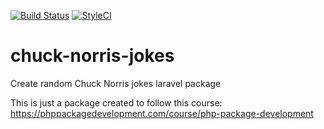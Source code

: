 [![Build Status](https://travis-ci.org/robertgarrigos/chuck-norris-jokes.svg?branch=master)](https://travis-ci.org/robertgarrigos/chuck-norris-jokes) [![StyleCI](https://github.styleci.io/repos/195640295/shield?branch=master)](https://github.styleci.io/repos/195640295)

# chuck-norris-jokes
Create random Chuck Norris jokes laravel package

This is just a package created to follow this course: https://phppackagedevelopment.com/course/php-package-development
